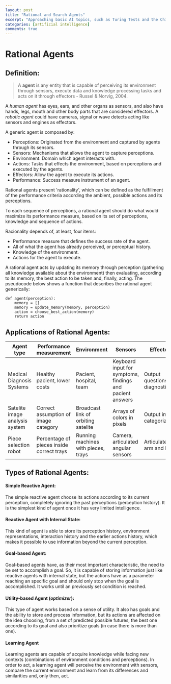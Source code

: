 ```yaml
---
layout: post
title: "Rational and Search Agents"
excerpt: "Approaching basic AI topics, such as Turing Tests and the Chinese Room Argument."
categories: [artificial intelligence]
comments: true
---
```



# Rational Agents

## Definition:

>A **agent** is any entity that is capable of perceiving its environment through sensors, execute data and knowledge processing tasks and acts on it through effectors - Russel & Norvig, 2004.

A _human agent_ has eyes, ears, and other organs as sensors, and also have hands, legs, mouth and other body parts that are considered effectors. A _robotic agent_ could have cameras, signal or wave detects acting like sensors and engines as effectors.

A generic agent is composed by:
- Perceptions: Originated from the environment and captured by agents through its sensors.
- Sensors: Mechanisms that allows the agent to capture perceptions.
- Environment: Domain which agent interacts with.
- Actions: Tasks that effects the environment, based on perceptions and executed by the agents.
- Effectors: Allow the agent to execute its actions.
- Performance: Success measure instrument of an agent.

Rational agents present 'rationality', which can be defined as the fulfillment of the performance criteria according the ambient, possible actions and its perceptions.

To each sequence of perceptions, a rational agent should do what would maximize its performance measure, based on its set of perceptions, knowledge and sequence of actions.

Racionality depends of, at least, four items:
- Performance measure that defines the success rate of the agent.
- All of what the agent has already perceived, or perceptual history.
- Knowledge of the environment.
- Actions for the agent to execute.

A rational agent acts by updating its memory through perception (gathering all knowledge available about the environment) then evaluating, according to its memory, the best action to be taken and, finally, acting. The pseudocode below shows a function that describes the rational agent generically:

```
def agent(perception):
    memory = []
    memory = update_memory(memory, perception)
    action = choose_best_action(memory)
    return action
```


## Applications of Rational Agents:

|Agent type|Performance measurement|Environment|Sensors|Effectors|
|-----|-----|-----|-----|-----|
|Medical Diagnosis Systems|Healthy pacient, lower costs|Pacient, hospital, team|Keyboard input for symptoms, findings and pacient answers|Output questions, diagnostics|
|Satelite image analysis system|Correct assumption of image category|Broadcast link of orbiting satelite|Arrays of colors in pixels|Output image categorization|
|Piece selection robot|Percentage of pieces inside correct trays|Running machines with pieces, trays|Camera, articulated angular sensors|Articulated arm and hand|


## Types of Rational Agents:

#### Simple Reactive Agent:

The simple reactive agent choose its actions according to its current perception, completely ignoring the past perceptions (perception history). It is the simplest kind of agent once it has very limited intelligence.

#### Reactive Agent with Internal State:

This kind of agent is able to store its perception history, environment representations, interaction history and the earlier actions history, which makes it possible to use information beyond the current perception.

#### Goal-based Agent:

Goal-based agents have, as their most important characteristic, the need to be set to accomplish a goal. So, it is capable of storing information just like reactive agents with internal state, but the actions have as a parameter reaching an specific goal and should only stop when the goal is accomplished. It works until an previously set condition is reached.

#### Utility-based Agent (_optimizer_):

This type of agent works based on a sense of utility. It also has goals and the ability to store and process information, but its actions are affected on the idea choosing, from a set of predicted possible futures, the best one according to its goal and also prioritize goals (in case there is more than one).

#### Learning Agent

Learning agents are capable of acquire knowledge while facing new contexts (combinations of environment conditions and perceptions). In order to act, a learning agent will perceive the environment with sensors, compare the current environment and learn from its differences and similarities and, only then, act.

